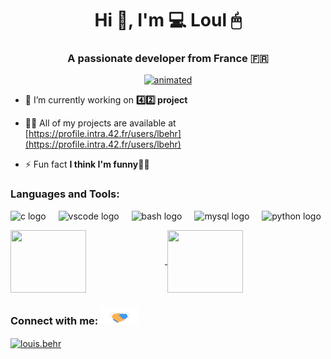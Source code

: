 <h1 align="center">Hi 👋, I'm 💻 Loul 🖱</h1>
<h3 align="center">A passionate developer from France 🇫🇷</h3>
<p align="center"><a href="https://profile.intra.42.fr/users/lbehr"><img src="https://badge.mediaplus.ma/greenbinary/lbehr?1337Badge=off&UM6P=off" alt="animated" /></a></p>

- 🔭 I’m currently working on **4️⃣2️⃣ project**

- 👨‍💻 All of my projects are available at [https://profile.intra.42.fr/users/lbehr](https://profile.intra.42.fr/users/lbehr)

- ⚡ Fun fact **I think I'm funny🧚‍♂️**

<h3 align="left">Languages and Tools:</h3>
<p align="left">   <img src="https://cdn.jsdelivr.net/gh/devicons/devicon/icons/c/c-original.svg" height="40" alt="c logo"  />
  <img width="12" />
  <img src="https://cdn.jsdelivr.net/gh/devicons/devicon/icons/vscode/vscode-original.svg" height="40" alt="vscode logo"  />
  <img width="12" />
  <img src="https://cdn.jsdelivr.net/gh/devicons/devicon/icons/bash/bash-original.svg" height="40" alt="bash logo"  />
  <img width="12" />
  <img src="https://cdn.jsdelivr.net/gh/devicons/devicon/icons/mysql/mysql-original-wordmark.svg" height="40" alt="mysql logo"  />
  <img width="12" />
  <img src="https://cdn.jsdelivr.net/gh/devicons/devicon/icons/python/python-original.svg" height="40" alt="python logo"  /></p>
<a href="google.com">
  <img height=100 width=49% align="center" src="https://github-readme-stats.vercel.app/api/top-langs/?username=juiiceee&hide=Shell,Roff,Perl,Makefile&layout=compact" />
</a>
<a href="google.com">
  <img height=100 width=49% align="center" src="https://github-readme-stats.vercel.app/api?username=juiiceee&show_icons=true&hide=stars,prs,issues,contribs&hide_rank=true&theme=jolly" />
</a>
<h3 align="left">Connect with me: <img src="https://github.com/Juiiceee/Juiiceee/blob/main/Handshake.gif" width="60"></h3>
<p align="left">
<a href="https://instagram.com/louisbehr_" target="blank"><img align="center" src="https://raw.githubusercontent.com/rahuldkjain/github-profile-readme-generator/master/src/images/icons/Social/instagram.svg" alt="louis.behr" height="30" width="40" /></a>
</p>
